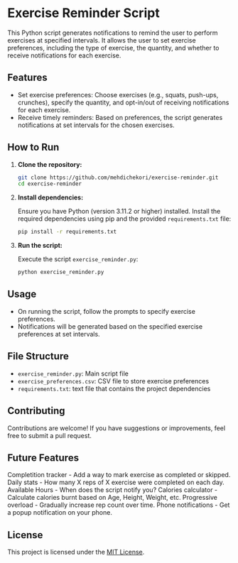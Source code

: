 # Exercise Reminder Script

This Python script generates notifications to remind the user to perform exercises at specified intervals. It allows the user to set exercise preferences, including the type of exercise, the quantity, and whether to receive notifications for each exercise.

## Features

- Set exercise preferences: Choose exercises (e.g., squats, push-ups, crunches), specify the quantity, and opt-in/out of receiving notifications for each exercise.
- Receive timely reminders: Based on preferences, the script generates notifications at set intervals for the chosen exercises.

## How to Run

1. **Clone the repository:**

    ```bash
    git clone https://github.com/mehdichekori/exercise-reminder.git
    cd exercise-reminder
    ```

2. **Install dependencies:**

    Ensure you have Python (version 3.11.2 or higher) installed. Install the required dependencies using pip and the provided `requirements.txt` file:

    ```bash
    pip install -r requirements.txt
    ```

3. **Run the script:**

    Execute the script `exercise_reminder.py`:

    ```bash
    python exercise_reminder.py
    ```

## Usage

- On running the script, follow the prompts to specify exercise preferences.
- Notifications will be generated based on the specified exercise preferences at set intervals.

## File Structure

- `exercise_reminder.py`: Main script file
- `exercise_preferences.csv`: CSV file to store exercise preferences
- `requirements.txt`: text file that contains the project dependencies

## Contributing

Contributions are welcome! If you have suggestions or improvements, feel free to submit a pull request.


## Future Features

Completition tracker - Add a way to mark exercise as completed or skipped.
Daily stats - How many X reps of X exercise were completed on each day.
Available Hours - When does the script notify you?
Calories calculator - Calculate calories burnt based on Age, Height, Weight, etc.
Progressive overload - Gradually increase rep count over time.
Phone notifications - Get a popup notification on your phone.

## License

This project is licensed under the [MIT License](LICENSE).
